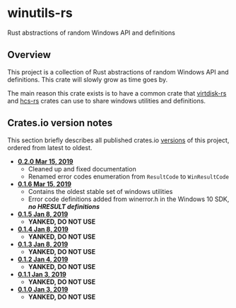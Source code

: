 # winutils-rs
Rust abstractions of random Windows API and definitions

## Overview

This project is a collection of Rust abstractions of random Windows API and definitions. This crate will slowly grow as time goes by.

The main reason this crate exists is to have a common crate that [virtdisk-rs](https://github.com/rafawo/virtdisk-rs) and [hcs-rs](https://github.com/rafawo/hcs-rs) crates can use to share windows utilities and definitions.

## Crates.io version notes

This section briefly describes all published crates.io [versions](https://crates.io/crates/winutils-rs/versions) of this project, ordered from latest to oldest.

- [**0.2.0 Mar 15, 2019**](https://crates.io/crates/winutils-rs/0.2.0)
  - Cleaned up and fixed documentation
  - Renamed error codes enumeration from `ResultCode` to `WinResultCode`
- [**0.1.6 Mar 15, 2019**](https://crates.io/crates/winutils-rs/0.1.6)
  - Contains the oldest stable set of windows utilities
  - Error code definitions added from winerror.h in the Windows 10 SDK, ***no HRESULT definitions***
- [**0.1.5 Jan 8, 2019**](https://crates.io/crates/winutils-rs/0.1.5)
  - **YANKED, DO NOT USE**
- [**0.1.4 Jan 8, 2019**](https://crates.io/crates/winutils-rs/0.1.4)
  - **YANKED, DO NOT USE**
- [**0.1.3 Jan 8, 2019**](https://crates.io/crates/winutils-rs/0.1.3)
  - **YANKED, DO NOT USE**
- [**0.1.2 Jan 4, 2019**](https://crates.io/crates/winutils-rs/0.1.2)
  - **YANKED, DO NOT USE**
- [**0.1.1 Jan 3, 2019**](https://crates.io/crates/winutils-rs/0.1.1)
  - **YANKED, DO NOT USE**
- [**0.1.0 Jan 3, 2019**](https://crates.io/crates/winutils-rs/0.1.0)
  - **YANKED, DO NOT USE**
